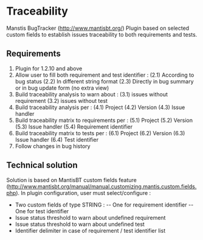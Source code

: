 # Traceability
Manstis BugTracker (http://www.mantisbt.org/) Plugin based on selected custom fields to establish issues traceability to both requirements and tests.

## Requirements
1. Plugin for 1.2.10 and above
2. Allow user to fill both requirement and test identifier :
(2.1) According to bug status
(2.2) In different string format
(2.3) Directly in bug summary or in bug update form (no extra view)
3. Build traceability analysis to warn about :
(3.1) issues without requirement 
(3.2) issues without test
4. Build traceability analysis per :
(4.1) Project
(4.2) Version
(4.3) Issue handler
5. Build traceability matrix to requirements per :
(5.1) Project
(5.2) Version
(5.3) Issue handler
(5.4) Requirement identifier
6. Build traceability matrix to tests per :
(6.1) Project
(6.2) Version
(6.3) Issue handler
(6.4) Test identifier
7. Follow changes in bug history

## Technical solution
Solution is based on MantisBT custom fields feature (http://www.mantisbt.org/manual/manual.customizing.mantis.custom.fields.php).
In plugin configuration, user must select/configure :
  - Two custom fields of type STRING :
  -- One for requirement identifier
  -- One for test identifier
  - Issue status threshold to warn about undefined requirement
  - Issue status threshold to warn about undefined test
  - Identifier delimiter in case of requirement / test identifier list